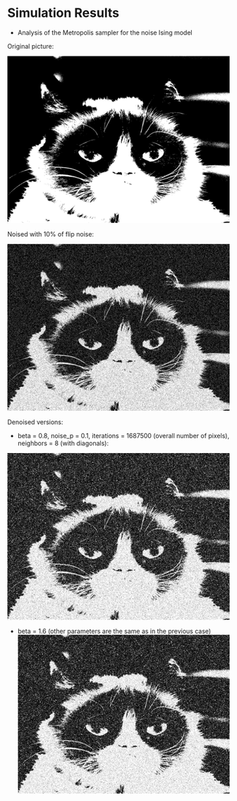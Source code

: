 # Simulation Results

* Analysis of the Metropolis sampler for the noise Ising model

Original picture:

![](https://github.com/veronikaro/MonteCarloMarkovChainMethods/blob/master/MCMC/Binary%20images/bw_grumpy_cat.jpg)

Noised with 10% of flip noise:

![](https://github.com/veronikaro/MonteCarloMarkovChainMethods/blob/master/MCMC/Noisy%20images/noised_10.0%25_grumpy_cat.jpg)

Denoised versions: 

* beta = 0.8, noise_p = 0.1, iterations = 1687500 (overall number of pixels), neighbors = 8 (with diagonals):

![](https://github.com/veronikaro/MonteCarloMarkovChainMethods/blob/master/MCMC/Results/result_beta%3D0.8_noise_p%3D0.1_iter%3D1687500_neighbors%3D8.jpeg)

* beta = 1.6 (other parameters are the same as in the previous case)
![](https://github.com/veronikaro/MonteCarloMarkovChainMethods/blob/master/MCMC/Results/result_beta%3D1.6_noise_p%3D0.1_iter%3D1687500_neighbors%3D8.jpeg)
